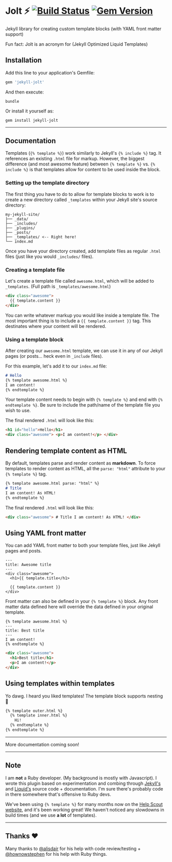 # Jolt ⚡️ [![Build Status](https://travis-ci.org/helpscout/jekyll-jolt.svg?branch=master)](https://travis-ci.org/helpscout/jekyll-jolt) [![Gem Version](https://badge.fury.io/rb/jekyll-jolt.svg)](https://badge.fury.io/rb/jekyll-jolt)

Jekyll library for creating custom template blocks (with YAML front matter support)

Fun fact: Jolt is an acronym for (Jekyll Optimized Liquid Templates)

## Installation

Add this line to your application's Gemfile:

```ruby
gem 'jekyll-jolt'
```

And then execute:
```
bundle
```

Or install it yourself as:
```
gem install jekyll-jolt
```



---



## Documentation

Templates (`{% template %}`) work similarly to Jekyll's `{% include %}` tag. It references an existing `.html` file for markup. However, the biggest difference (and most awesome feature) between `{% template %}` vs. `{% include %}` is that templates allow for content to be used inside the block.

### Setting up the template directory

The first thing you have to do to allow for template blocks to work is to create a new directory called `_templates` within your Jekyll site's source directory:

```
my-jekyll-site/
├── _data/
├── _includes/
├── _plugins/
├── _posts/
├── _templates/ <-- Right here!
└── index.md
```

Once you have your directory created, add template files as regular `.html` files (just like you would `_includes/` files).


### Creating a template file

Let's create a template file called `awesome.html`, which will be added to `_templates`.
(Full path is `_templates/awesome.html`)

```markdown
<div class="awesome">
  {{ template.content }}
</div>
```

You can write whatever markup you would like inside a template file. The most important thing is to include a `{{ template.content }}` tag. This destinates where your content will be rendered.


### Using a template block

After creating our `awesome.html` template, we can use it in any of our Jekyll pages (or posts… heck even in `_include` files).

For this example, let's add it to our `index.md` file:

```markdown
# Hello
{% template awesome.html %}
I am content!
{% endtemplate %}
```

Your template content needs to begin with `{% template %}` and end with `{% endtemplate %}`. Be sure to include the path/name of the template file you wish to use.

The final rendered `.html` will look like this:

```html
<h1 id="hello">Hello</h1>
<div class="awesome"> <p>I am content!</p> </div>
```


## Rendering template content as HTML

By default, templates parse and render content as **markdown**. To force templates to render content as HTML, all the `parse: "html"` attribute to your `{% template %}` tag.

```markdown
{% template awesome.html parse: "html" %}
# Title
I am content! As HTML!
{% endtemplate %}
```

The final rendered `.html` will look like this:

```html
<div class="awesome"> # Title I am content! As HTML! </div>
```



## Using YAML front matter

You can add YAML front matter to both your template files, just like Jekyll pages and posts.

```
---
title: Awesome title
---
<div class="awesome">
  <h1>{{ template.title</h1>

  {{ template.content }}
</div>
```

Front matter can also be defined in your `{% template %}` block. Any front matter data defined here will override the data defined in your original template.

```
{% template awesome.html %}
---
title: Best title
---
I am content!
{% endtemplate %}
```

```html
<div class="awesome">
  <h1>Best title</h1>
  <p>I am content!</p>
</div>
```


## Using templates within templates

Yo dawg. I heard you liked templates! The template block supports nesting 👏

```markdown
{% template outer.html %}
  {% template inner.html %}
    Hi!
  {% endtemplate %}
{% endtemplate %}
```


---


More documentation coming soon!


---


## Note

I am **not** a Ruby developer. (My background is mostly with Javascript). I wrote this plugin based on experimentation and combing through [Jekyll's](https://github.com/jekyll/jekyll) and [Liquid's](https://github.com/Shopify/liquid) source code + documentation. I'm sure there's probably code in there somewhere that's offensive to Ruby devs.

We've been using `{% template %}` for many months now on the [Help Scout website](https://www.helpscout.net/), and it's been working great! We haven't noticed any slowdowns in build times (and we use **a lot** of templates).


---


## Thanks ❤️
Many thanks to [@alisdair](https://github.com/alisdair) for his help with code review/testing + [@hownowstephen](https://github.com/hownowstephen) for his help with Ruby things.
